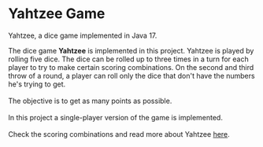 # Yahtzee Game
Yahtzee, a dice game implemented in Java 17.

The dice game <b>Yahtzee</b> is implemented in this project.
Yahtzee is played by rolling five dice. The dice can be rolled up to three times in a turn for each player to try to make certain scoring 
combinations. On the second and third throw of a round, a player can roll only the dice that don't have the numbers he's trying to get.
<br>
<br>
The objective is to get as many points as possible. 
<br>
<br>
In this project a single-player version of the game is implemented. 
<br>
<br>
Check the scoring combinations and read more about Yahtzee [here](https://en.wikipedia.org/wiki/Yahtzee). 
